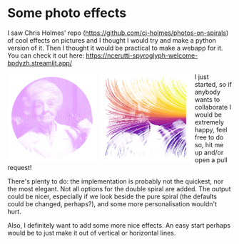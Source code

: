 # Some photo effects

I saw Chris Holmes' repo (https://github.com/cj-holmes/photos-on-spirals) of cool effects on pictures and I thought I would try and make a python version of it.
Then I thought it would be practical to make a webapp for it. You can check it out here: https://ncerutti-spyroglyph-welcome-bpdyzh.streamlit.app/

<p align="middle">
<img src="https://github.com/ncerutti/spyroglyph/blob/main/images/ritalm.png"
     alt="Rita Levi Montalcini portrait"
     width="200"
     height="200"
     style="float: left; margin-right: 10px;" /> <img src="https://github.com/ncerutti/spyroglyph/blob/main/images/example_flow.png"
     alt="Rita Levi Montalcini portrait"
     width="200"
     height="200"
     style="float: left; margin-right: 10px;" />
     
</p>
     
I just started, so if anybody wants to collaborate I would be extremely happy, feel free to do so, hit me up and/or open a pull request!

There's plenty to do: the implementation is probably not the quickest, nor the most elegant. Not all options for the double spiral are added. The output could be nicer, especially if we look beside the pure spiral (the defaults could be changed, perhaps?), and some more personalisation wouldn't hurt.

Also, I definitely want to add some more nice effects. An easy start perhaps would be to just make it out of vertical or horizontal lines.
